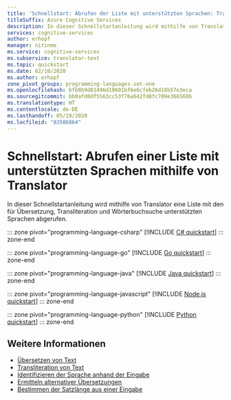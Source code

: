 ```yaml
---
title: 'Schnellstart: Abrufen der Liste mit unterstützten Sprachen: Translator'
titleSuffix: Azure Cognitive Services
description: In dieser Schnellstartanleitung wird mithilfe von Translator eine Liste mit den für Übersetzung, Transliteration und Wörterbuchsuche unterstützten Sprachen abgerufen.
services: cognitive-services
author: erhopf
manager: nitinme
ms.service: cognitive-services
ms.subservice: translator-text
ms.topic: quickstart
ms.date: 02/10/2020
ms.author: erhopf
zone_pivot_groups: programming-languages-set-one
ms.openlocfilehash: bfb8b9d81496d10601bf6e6cfeb26d18b57e3eca
ms.sourcegitcommit: bb0afd0df5563cc53f76a642fd8fc709e366568b
ms.translationtype: HT
ms.contentlocale: de-DE
ms.lasthandoff: 05/19/2020
ms.locfileid: "83586864"
---
```

# <a name="quickstart-use-the-translator-to-get-a-list-of-supported-languages"></a>Schnellstart: Abrufen einer Liste mit unterstützten Sprachen mithilfe von Translator

In dieser Schnellstartanleitung wird mithilfe von Translator eine Liste mit den für Übersetzung, Transliteration und Wörterbuchsuche unterstützten Sprachen abgerufen.

::: zone pivot="programming-language-csharp"
[!INCLUDE [C# quickstart](includes/languages-csharp.md)]
::: zone-end

::: zone pivot="programming-language-go"
[!INCLUDE [Go quickstart](includes/languages-go.md)]
::: zone-end

::: zone pivot="programming-language-java"
[!INCLUDE [Java quickstart](includes/languages-java.md)]
::: zone-end

::: zone pivot="programming-language-javascript"
[!INCLUDE [Node.js quickstart](includes/languages-nodejs.md)]
::: zone-end

::: zone pivot="programming-language-python"
[!INCLUDE [Python quickstart](includes/languages-python.md)]
::: zone-end

## <a name="see-also"></a>Weitere Informationen

* [Übersetzen von Text](quickstart-translate.md)
* [Transliteration von Text](quickstart-transliterate.md)
* [Identifizieren der Sprache anhand der Eingabe](quickstart-detect.md)
* [Ermitteln alternativer Übersetzungen](quickstart-dictionary.md)
* [Bestimmen der Satzlänge aus einer Eingabe](quickstart-sentences.md)
